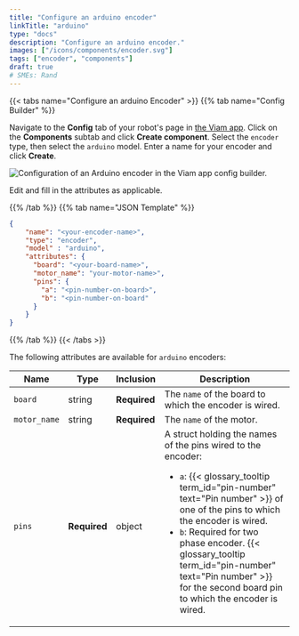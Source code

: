 ```yaml
---
title: "Configure an arduino encoder"
linkTitle: "arduino"
type: "docs"
description: "Configure an arduino encoder."
images: ["/icons/components/encoder.svg"]
tags: ["encoder", "components"]
draft: true
# SMEs: Rand
---
```


{{< tabs name="Configure an arduino Encoder" >}}
{{% tab name="Config Builder" %}}

Navigate to the **Config** tab of your robot's page in [the Viam app](https://app.viam.com).
Click on the **Components** subtab and click **Create component**.
Select the `encoder` type, then select the `arduino` model.
Enter a name for your encoder and click **Create**.

![Configuration of an Arduino encoder in the Viam app config builder.](/components/encoder/configure-arduino.png)

Edit and fill in the attributes as applicable.

{{% /tab %}}
{{% tab name="JSON Template" %}}

```json {class="line-numbers linkable-line-numbers"}
{
    "name": "<your-encoder-name>",
    "type": "encoder",
    "model" : "arduino",
    "attributes": {
      "board": "<your-board-name>",
      "motor_name": "your-motor-name>",
      "pins": {
        "a": "<pin-number-on-board>",
        "b": "<pin-number-on-board"
      }
    }
}
```

{{% /tab %}}
{{< /tabs >}}

The following attributes are available for `arduino` encoders:

| Name | Type | Inclusion | Description |
| ---- | ---- | --------- | ----------- |
| `board` | string | **Required** | The `name` of the board to which the encoder is wired. |
| `motor_name` | string | **Required** | The `name` of the motor. |
| `pins` | **Required** | object | A struct holding the names of the pins wired to the encoder: <ul> <li> <code>a</code>: {{< glossary_tooltip term_id="pin-number" text="Pin number" >}} of one of the pins to which the encoder is wired. </li> <li> <code>b</code>: Required for two phase encoder. {{< glossary_tooltip term_id="pin-number" text="Pin number" >}} for the second board pin to which the encoder is wired. </li> </ul> |
